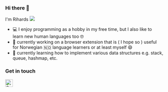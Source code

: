 ### Hi there 👋
I'm Rihards
![](https://github.githubassets.com/images/mona-whisper.gif)
- 💻 I enjoy programming as a hobby in my free time, but I also like to learn new human languages too 🤓
- 🔭 currently working on a browser extension that is ( I hope so ) useful for Norwegian 🇳🇴 language learners or at least myself 😄
- 🌱 currently learning how to implement various data structures e.g. stack, queue, hashmap, etc.
### Get in touch
<a href="https://www.linkedin.com/in/kubilisr/" title="Get in touch with me on LinkedIn">
  <img
    width="24"
    alt="Get in touch with me on LinkedIn"
    src="https://raw.githubusercontent.com/kubilisr/kubilisr.github.io/9bd3ecba0c97a919d9bb864cd3cb00684f510eb7/svg/linkedin.svg"
  /></a>

<!--
**wolf3d/wolf3d** is a ✨ _special_ ✨ repository because its `README.md` (this file) appears on your GitHub profile.

Here are some ideas to get you started:

- 🔭 I’m currently working on a browser extension that is ( I hope so ) useful for Norwegian language learners
- 🌱 I’m currently learning how to implement various data structures e.g. stack, queue, hashmap, etc.
- 👯 I’m looking to collaborate on ...
- 🤔 I’m looking for help with ...
- 💬 Ask me about ...
- 📫 How to reach me: ...
- 😄 Pronouns: ...
- ⚡ Fun fact: ...
-->
